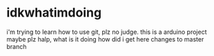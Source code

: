 # idkwhatimdoing
i'm trying to learn how to use git, plz no judge. this is a arduino project maybe
plz halp, what is it doing
how did i get here
changes to master branch

